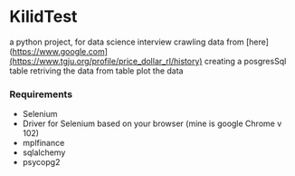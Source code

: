 # KilidTest
a python project, for data science interview
crawling data from [here] (https://www.google.com](https://www.tgju.org/profile/price_dollar_rl/history)
creating a posgresSql table
retriving the data from table
plot the data

### Requirements
  - Selenium
  - Driver for Selenium based on your browser (mine is google Chrome v 102)
  - mplfinance
  - sqlalchemy
  - psycopg2

